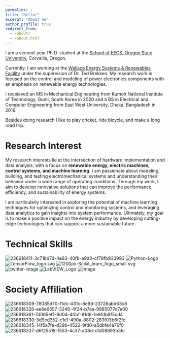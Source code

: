 ```yaml
---
permalink: /
title: "Hello!"
excerpt: "About me"
author_profile: true
redirect_from: 
  - /about/
  - /about.html
---
```


I am a second-year Ph.D. student at the [School of EECS, Oregon State University](https://eecs.oregonstate.edu/), Corvallis, Oregon. 

Currently, I am working at the [Wallace Energy Systems & Renewables Facility](https://wesrf.engr.oregonstate.edu/) under the supervision of Dr. Ted Brekken. My research work is focused on the control and modeling of power electronics components with an emphasis on renewable energy technologies.

I receieved an MS in Mechanical Engineering from Kumoh National Institute of Technology, Gumi, South Korea in 2020 and a BS in Electrical and Computer Engineering from East West University, Dhaka, Bangladesh in 2016.

Besides doing research I like to play cricket, ride bicycle, and make a long road trip. 

Research Interest
==================

My research interests lie at the intersection of hardware implementation and data analysis, with a focus on **renewable energy, electric machines, control systems, and machine learning**. I am passionate about modeling, building, and testing electromechanical systems and understanding their behavior under a wide range of operating conditions. Through my work, I aim to develop innovative solutions that can improve the performance, efficiency, and sustainability of energy systems. 

I am particularly interested in exploring the potential of machine learning techniques for optimizing control and monitoring systems, and leveraging data analytics to gain insights into system performance. Ultimately, my goal is to make a positive impact on the energy industry by developing cutting-edge technologies that can support a more sustainable future.


Technical Skills
================

![236618411-3c71bd7d-4e93-40fb-a9d0-cf79fb933993](https://user-images.githubusercontent.com/116129150/236618696-7dc5f89c-6359-461c-8524-4ebc73904784.png)
![Python-Logo](https://user-images.githubusercontent.com/116129150/236619113-2e36adc8-83d7-4cee-acb2-fa6b5da6850c.png)
![TensorFlow_logo svg](https://user-images.githubusercontent.com/116129150/236619135-c948591e-8086-420b-a9d1-e8425553d422.png)
![1200px-Scikit_learn_logo_small svg](https://user-images.githubusercontent.com/116129150/236619141-56168627-fd86-45c8-a448-0f389cce690b.png)
![twitter-image](https://user-images.githubusercontent.com/116129150/236619157-ec98cd03-3e17-4e01-aa4a-caeb664feec6.jpg)
![LabVIEW_Logo](https://user-images.githubusercontent.com/116129150/236619171-56f0b1d6-6029-43c5-a521-56f41b179c76.jpg)
![image](https://user-images.githubusercontent.com/116129150/236618952-308f9da4-cd0f-4b98-9913-dde706aff68e.png)



Society Affiliation
===================

![236618309-78085d70-f1dc-431c-8e9d-23726abd63c8](https://user-images.githubusercontent.com/116129150/236618725-f5dadf4c-accf-47cc-953f-f87d882b8868.png)
![236618326-ae8e6557-3246-4f24-b7aa-9885077d7e00](https://user-images.githubusercontent.com/116129150/236618729-c0675d2c-15b8-4354-97dc-7dc914b8d91e.png)
![236618361-7d065ef1-9d04-40bf-81d6-1e8fdb8f5cd4](https://user-images.githubusercontent.com/116129150/236618733-90761363-dfbc-45e6-8436-e767d2180981.png)
![236618330-3d9ed352-c1e1-490a-8802-283f03b6f2fc](https://user-images.githubusercontent.com/116129150/236618738-7a512ef0-582a-4a73-ab24-55807a71a8e6.png)
![236618345-14f5a7fe-d39b-4522-9fd0-a5dbfe4a76f0](https://user-images.githubusercontent.com/116129150/236618742-f7deaf8f-df53-4769-a5cf-a632dfb328db.png)
![236618337-d6f25518-f553-4c37-a08d-cfd08893b5fc](https://user-images.githubusercontent.com/116129150/236618747-db3564df-2c94-4b2a-9f6b-bde29c4b9bbe.png)

